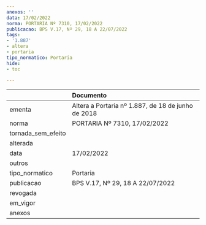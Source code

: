 ```yaml
---
anexos: ''
data: 17/02/2022
norma: PORTARIA Nº 7310, 17/02/2022
publicacao: BPS V.17, Nº 29, 18 A 22/07/2022
tags:
- '1.887'
- altera
- portaria
tipo_normatico: Portaria
hide: 
- toc 
 
---
```


|                    | Documento                                          |
|:-------------------|:---------------------------------------------------|
| ementa             | Altera a Portaria nº 1.887, de 18 de junho de 2018 |
| norma              | PORTARIA Nº 7310, 17/02/2022                       |
| tornada_sem_efeito |                                                    |
| alterada           |                                                    |
| data               | 17/02/2022                                         |
| outros             |                                                    |
| tipo_normatico     | Portaria                                           |
| publicacao         | BPS V.17, Nº 29, 18 A 22/07/2022                   |
| revogada           |                                                    |
| em_vigor           |                                                    |
| anexos             |                                                    |